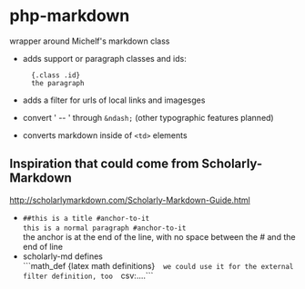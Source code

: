 # php-markdown

wrapper around Michelf's markdown class

- adds support or paragraph classes and ids:

        {.class .id}
        the paragraph

- adds a filter for urls of local links and imagesges
- convert ' -- ' through `&ndash;` (other typographic features planned)
- converts markdown inside of `<td>` elements

## Inspiration that could come from Scholarly-Markdown

<http://scholarlymarkdown.com/Scholarly-Markdown-Guide.html>

- `##this is a title #anchor-to-it`  
  `this is a normal paragraph #anchor-to-it`  
  the anchor is at the end of the line, with no space between the # and the end of line
- scholarly-md defines  
      \`\`\`math_def {latex math definitions}```  
  we could use it for the external filter definition, too  
      ```csv:....```
